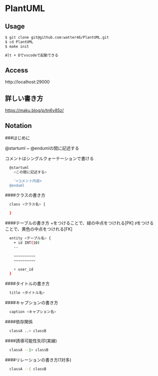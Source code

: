 # PlantUML

## Usage

```bash
$ git clone git@github.com:watter46/PlantUML.git
$ cd PlantUML
$ make init

Alt + Dでvscodeで起動できる
```

## Access

http://localhost:29000

## 詳しい書き方
<https://maku.blog/p/tn6y85z/>


## Notation

###はじめに

@startuml ~ @endumlの間に記述する

コメントはシングルクォーテーションで書ける

```bash
  @startuml
    <この間に記述する>

    '<コメント内容>
  @enduml
```

####クラスの書き方
```bash
  class <クラス名> {

  }
```

####テーブルの書き方
  +をつけることで、緑の中点をつけれる[PK]
  ♯をつけることで、黄色の中点をつけれる[FK]
```bash
  entity <テーブル名> {
    + id INT(10)
    --

    ~~~~~~~~~~
    ~~~~~~~~~~

    ♯ user_id
  }
```

####タイトルの書き方
```bash
  title <タイトル名>
```

####キャプションの書き方
```bash
  caption <キャプション名>
```

####依存関係
```bash
  classA ..> classB
```

####誘導可能性矢印(実線)
```bash
  classA --|> classB
```

####リレーションの書き方(1対多)
```bash
  classA --{ classB
```

